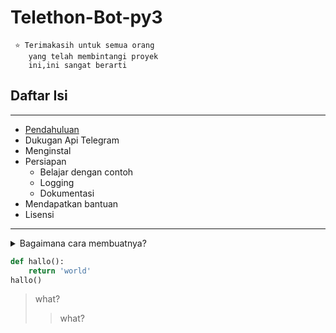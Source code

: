 # Telethon-Bot-py3
```
 ⭐️ Terimakasih untuk semua orang
    yang telah membintangi proyek
    ini,ini sangat berarti
```

## Daftar Isi
***
* [Pendahuluan](https://google.com)
* Dukugan Api Telegram
* Menginstal
* Persiapan
  * Belajar dengan contoh
  * Logging
  * Dokumentasi
* Mendapatkan bantuan
* Lisensi
***
<details>
<summary>Bagaimana cara membuatnya?</summary>
<code style='whit-space:nowrap; color:red; font-family:cursive;'>bagaimana cara buatny</code>
</details>

```python
def hallo():
    return 'world'
hallo()
```

>what?
>>what?
